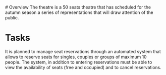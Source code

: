 # Overview
The theatre is a 50 seats theatre that has 
scheduled for the autumn season a series of 
representations that will draw attention 
of the public.
# Tasks
It is planned to manage seat reservations
through an automated system that allows to reserve
seats for singles, couples or groups of maximum 10 people.
The system, in addition to entering reservations must be able to view the availability of seats (free and occupied) and to cancel reservations.
